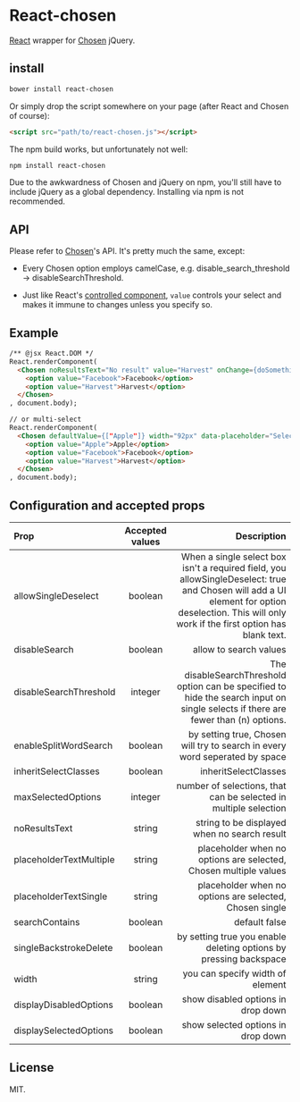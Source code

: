 # React-chosen

[React](http://facebook.github.io/react/) wrapper for [Chosen](http://harvesthq.github.io/chosen/) jQuery.

## install

```sh
bower install react-chosen
```

Or simply drop the script somewhere on your page (after React and Chosen of course):

```html
<script src="path/to/react-chosen.js"></script>
```

The npm build works, but unfortunately not well:

```sh
npm install react-chosen
```

Due to the awkwardness of Chosen and jQuery on npm, you'll still have to include jQuery as a global dependency. Installing via npm is not recommended.

## API

Please refer to [Chosen](http://harvesthq.github.io/chosen/)'s API. It's pretty much the same, except:

- Every Chosen option employs camelCase, e.g. disable_search_threshold -> disableSearchThreshold.

- Just like React's [controlled component](http://facebook.github.io/react/docs/forms.html#controlled-components), `value` controls your select and makes it immune to changes unless you specify so.

## Example

```html
/** @jsx React.DOM */
React.renderComponent(
  <Chosen noResultsText="No result" value="Harvest" onChange={doSomething}>
    <option value="Facebook">Facebook</option>
    <option value="Harvest">Harvest</option>
  </Chosen>
, document.body);

// or multi-select
React.renderComponent(
  <Chosen defaultValue={["Apple"]} width="92px" data-placeholder="Select..." multiple>
    <option value="Apple">Apple</option>
    <option value="Facebook">Facebook</option>
    <option value="Harvest">Harvest</option>
  </Chosen>
, document.body);
```

## Configuration and accepted props


| Prop  | Accepted values  | Description |
| :------------ |:---------------:| -----:|
|  allowSingleDeselect | boolean | When a single select box isn't a required field, you allowSingleDeselect: true and Chosen will add a UI element for option deselection. This will only work if the first option has blank text. |
|  disableSearch | boolean | allow to search values |
|  disableSearchThreshold | integer  |  The disableSearchThreshold option can be specified to hide the search input on single selects if there are fewer than (n) options. |
|  enableSplitWordSearch | boolean| by setting true, Chosen will try to search in every word seperated by space |
|  inheritSelectClasses  |  boolean  | inheritSelectClasses   |
|  maxSelectedOptions  |  integer  |  number of selections, that can be selected in multiple selection  |
|  noResultsText  |  string  |  string to be displayed when no search result  |
|  placeholderTextMultiple  |  string  |  placeholder when no options are selected, Chosen multiple values  |
|  placeholderTextSingle  |  string  |   placeholder when no options are selected, Chosen single   |
|  searchContains  |  boolean  | default false   |
|  singleBackstrokeDelete  |  boolean  |  by setting true you enable deleting options by pressing backspace  |
|  width  |  string  |  you can specify width of element  |
|  displayDisabledOptions  |  boolean  |  show disabled options in drop down  |
|  displaySelectedOptions | boolean  | show selected options in drop down |

## License

MIT.
